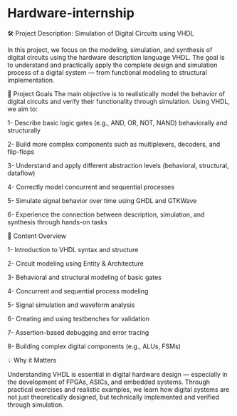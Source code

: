 # Hardware-internship


🛠️ Project Description: Simulation of Digital Circuits using VHDL

In this project, we focus on the modeling, simulation, and synthesis of digital circuits using the hardware description language VHDL. The goal is to understand and practically apply the complete design and simulation process of a digital system — from functional modeling to structural implementation.

🌟 Project Goals
The main objective is to realistically model the behavior of digital circuits and verify their functionality through simulation. Using VHDL, we aim to:

1- Describe basic logic gates (e.g., AND, OR, NOT, NAND) behaviorally and structurally

2- Build more complex components such as multiplexers, decoders, and flip-flops

3- Understand and apply different abstraction levels (behavioral, structural, dataflow)

4- Correctly model concurrent and sequential processes

5- Simulate signal behavior over time using GHDL and GTKWave

6- Experience the connection between description, simulation, and synthesis through hands-on tasks


📘 Content Overview

1- Introduction to VHDL syntax and structure

2- Circuit modeling using Entity & Architecture

3- Behavioral and structural modeling of basic gates

4- Concurrent and sequential process modeling

5- Signal simulation and waveform analysis

6- Creating and using testbenches for validation

7- Assertion-based debugging and error tracing

8- Building complex digital components (e.g., ALUs, FSMs)


💡 Why it Matters

Understanding VHDL is essential in digital hardware design — especially in the development of FPGAs, ASICs, and embedded systems. Through practical exercises and realistic examples, we learn how digital systems are not just theoretically designed, but technically implemented and verified through simulation.

